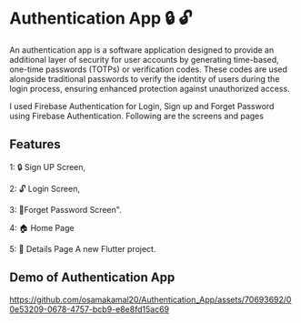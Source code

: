 # Authentication App  🔒 🔓 
An authentication app is a software application designed to provide an additional layer of security for user accounts by generating time-based, 
one-time passwords (TOTPs) or verification codes. These codes are used alongside traditional passwords to verify the identity of users during the 
login process, ensuring enhanced protection against unauthorized access. 

I used Firebase Authentication for Login, Sign up and Forget Password using Firebase Authentication. 
Following are the screens and pages 

## Features
1: 🔒 Sign UP Screen, 

2: 🔓 Login Screen,

3: 🔑Forget Password Screen".

4: 🏠 Home Page

5: 📕 Details Page
A new Flutter project.

## Demo of Authentication App
https://github.com/osamakamal20/Authentication_App/assets/70693692/00e53209-0678-4757-bcb9-e8e8fd15ac69



